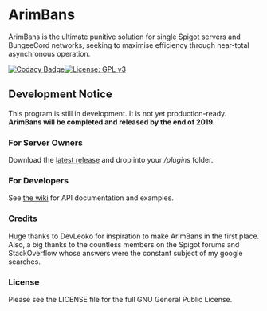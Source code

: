 # ArimBans
ArimBans is the ultimate punitive solution for single Spigot servers and BungeeCord networks, seeking to maximise efficiency through near-total asynchronous operation.

[![Codacy Badge](https://api.codacy.com/project/badge/Grade/927a51eabfd64aa3ad77b861b33107bb)](https://www.codacy.com/manual/A248/ArimBans?utm_source=github.com&amp;utm_medium=referral&amp;utm_content=A248/ArimBans&amp;utm_campaign=Badge_Grade)[![License: GPL v3](https://img.shields.io/badge/License-GPLv3-blue.svg)](https://www.gnu.org/licenses/gpl-3.0)


## Development Notice ##

This program is still in development. It is not yet production-ready. **ArimBans will be completed and released by the end of 2019**.


### For Server Owners

Download the [latest release](https://github.com/A248/ArimBans/releases) and drop into your */plugins* folder.


### For Developers

See [the wiki](https://github.com/A248/ArimBans/wiki) for API documentation and examples.


### Credits

Huge thanks to DevLeoko for inspiration to make ArimBans in the first place.
Also, a big thanks to the countless members on the Spigot forums and StackOverflow whose answers were the constant subject of my google searches.

### License

Please see the LICENSE file for the full GNU General Public License.
